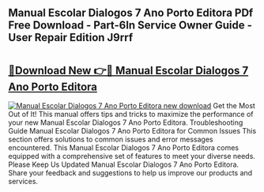 ## Manual Escolar Dialogos 7 Ano Porto Editora PDf Free Download - Part-6In Service Owner Guide - User Repair Edition J9rrf

# <h2><a href="http://bc92894.oget.top/?id=Manual+Escolar+Dialogos+7+Ano+Porto+Editora">🔗Download New 👉🔴 Manual Escolar Dialogos 7 Ano Porto Editora</a></h2>

[![Manual Escolar Dialogos 7 Ano Porto Editora new download](https://i.imgur.com/5g1atiW.png)](http://bc92894.oget.top/?id=Manual+Escolar+Dialogos+7+Ano+Porto+Editora)
Get the Most Out of It! This manual offers tips and tricks to maximize the performance of your new Manual Escolar Dialogos 7 Ano Porto Editora. Troubleshooting Guide Manual Escolar Dialogos 7 Ano Porto Editora for Common Issues This section offers solutions to common issues and error messages encountered. This Manual Escolar Dialogos 7 Ano Porto Editora comes equipped with a comprehensive set of features to meet your diverse needs. Please Keep Us Updated Manual Escolar Dialogos 7 Ano Porto Editora. Share your feedback and suggestions to help us improve our products and services.
